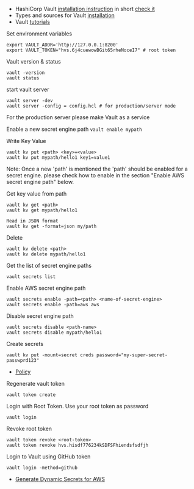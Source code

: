 

- HashiCorp Vault [installation instruction](https://developer.hashicorp.com/vault/tutorials/getting-started/getting-started-install) in short [check it](https://github.com/e2eSolutionArchitect/scripts/blob/main/hashicorp-vault/install-vault.md)
- Types and sources for Vault [installation](https://developer.hashicorp.com/vault/docs/install)
- Vault [tutorials](https://developer.hashicorp.com/vault/tutorials)



Set environment variables
```
export VAULT_ADDR='http://127.0.0.1:8200'
export VAULT_TOKEN="hvs.6j4cuewowBGit65rheNoceI7" # root token
```
Vault version & status

```
vault -version
vault status
```

start vault server
```
vault server -dev
vault server -config = config.hcl # for production/server mode 
```
For the production server please make Vault as a service

Enable a new secret engine path
``
vault enable mypath
``

Write Key Value
```
vault kv put <path> <key>=<value>
vault kv put mypath/hello1 key1=value1
```

Note: Once a new 'path' is mentioned the 'path' should be enabled for a secret engine. please check how to enable in the section "Enable AWS secret engine path" below. 

Get key value from path
```
vault kv get <path>
vault kv get mypath/hello1

Read in JSON format
vault kv get -format=json my/path
```

Delete
```
vault kv delete <path>
vault kv delete mypath/hello1
```

Get the list of secret engine paths
```
vault secrets list
```

Enable AWS secret engine path
```
vault secrets enable -path=<path> <name-of-secret-engine>
vault secrets enable -path=aws aws
```

Disable secret engine path
```
vault secrets disable <path-name>
vault secrets disable mypath/hello1
```

Create secrets
```
vault kv put -mount=secret creds password="my-super-secret-passwprd123"
```

- [Policy](https://github.com/e2eSolutionArchitect/scripts/blob/main/hashicorp-vault/vault-policy.md)

Regenerate vault token

```
vault token create
```

Login with Root Token. Use your root token as password
```
vault login
```

Revoke root token
```
vault token revoke <root-token>
vault token revoke hvs.hisdf776234kSDFSFhiendsfsdfjh
```
Login to Vault using GitHub token
```
vault login -method=github
```

- [Generate Dynamic Secrets for AWS](https://github.com/e2eSolutionArchitect/scripts/blob/main/hashicorp-vault/generating-dynamic-secrets-for-aws.md)

